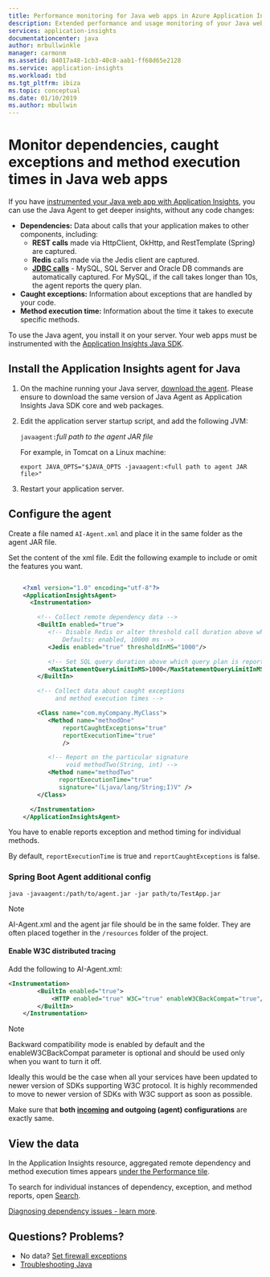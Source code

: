 ```yaml
---
title: Performance monitoring for Java web apps in Azure Application Insights | Microsoft Docs
description: Extended performance and usage monitoring of your Java website with Application Insights.
services: application-insights
documentationcenter: java
author: mrbullwinkle
manager: carmonm
ms.assetid: 84017a48-1cb3-40c8-aab1-ff68d65e2128
ms.service: application-insights
ms.workload: tbd
ms.tgt_pltfrm: ibiza
ms.topic: conceptual
ms.date: 01/10/2019
ms.author: mbullwin
---
```

# Monitor dependencies, caught exceptions and method execution times in Java web apps


If you have [instrumented your Java web app with Application Insights][java], you can use the Java Agent to get deeper insights, without any code changes:

* **Dependencies:** Data about calls that your application makes to other components, including:
  * **REST calls** made via HttpClient, OkHttp, and RestTemplate (Spring) are captured.
  * **Redis** calls made via the Jedis client are captured.
  * **[JDBC calls](https://docs.oracle.com/javase/7/docs/technotes/guides/jdbc/)** - MySQL, SQL Server and Oracle DB commands are automatically captured. For MySQL, if the call takes longer than 10s, the agent reports the query plan.
* **Caught exceptions:** Information about exceptions that are handled by your code.
* **Method execution time:** Information about the time it takes to execute specific methods.

To use the Java agent, you install it on your server. Your web apps must be instrumented with the [Application Insights Java SDK][java]. 

## Install the Application Insights agent for Java
1. On the machine running your Java server, [download the agent](https://github.com/Microsoft/ApplicationInsights-Java/releases/latest). Please ensure to download the same version of Java Agent as Application Insights Java SDK core and web packages.
2. Edit the application server startup script, and add the following JVM:
   
    `javaagent:`*full path to the agent JAR file*
   
    For example, in Tomcat on a Linux machine:
   
    `export JAVA_OPTS="$JAVA_OPTS -javaagent:<full path to agent JAR file>"`
3. Restart your application server.

## Configure the agent
Create a file named `AI-Agent.xml` and place it in the same folder as the agent JAR file.

Set the content of the xml file. Edit the following example to include or omit the features you want.

```XML

    <?xml version="1.0" encoding="utf-8"?>
    <ApplicationInsightsAgent>
      <Instrumentation>

        <!-- Collect remote dependency data -->
        <BuiltIn enabled="true">
           <!-- Disable Redis or alter threshold call duration above which arguments are sent.
               Defaults: enabled, 10000 ms -->
           <Jedis enabled="true" thresholdInMS="1000"/>

           <!-- Set SQL query duration above which query plan is reported (MySQL, PostgreSQL). Default is 10000 ms. -->
           <MaxStatementQueryLimitInMS>1000</MaxStatementQueryLimitInMS>
        </BuiltIn>

        <!-- Collect data about caught exceptions
             and method execution times -->

        <Class name="com.myCompany.MyClass">
           <Method name="methodOne"
               reportCaughtExceptions="true"
               reportExecutionTime="true"
               />

           <!-- Report on the particular signature
                void methodTwo(String, int) -->
           <Method name="methodTwo"
              reportExecutionTime="true"
              signature="(Ljava/lang/String;I)V" />
        </Class>

      </Instrumentation>
    </ApplicationInsightsAgent>

```

You have to enable reports exception and method timing for individual methods.

By default, `reportExecutionTime` is true and `reportCaughtExceptions` is false.

### Spring Boot Agent additional config

`java -javaagent:/path/to/agent.jar -jar path/to/TestApp.jar`

> [!NOTE]
> AI-Agent.xml and the agent jar file should be in the same folder. They are often placed together in the `/resources` folder of the project. 

#### Enable W3C distributed tracing

Add the following to AI-Agent.xml:

```xml
<Instrumentation>
        <BuiltIn enabled="true">
            <HTTP enabled="true" W3C="true" enableW3CBackCompat="true"/>
        </BuiltIn>
    </Instrumentation>
```

> [!NOTE]
> Backward compatibility mode is enabled by default and the enableW3CBackCompat parameter is optional and should be used only when you want to turn it off. 

Ideally this would be the case when all your services have been updated to newer version of SDKs supporting W3C protocol. It is highly recommended to move to newer version of SDKs with W3C support as soon as possible.

Make sure that **both [incoming](correlation.md#w3c-distributed-tracing) and outgoing (agent) configurations** are exactly same.

## View the data
In the Application Insights resource, aggregated remote dependency and method execution times appears [under the Performance tile][metrics].

To search for individual instances of dependency, exception, and method reports, open [Search][diagnostic].

[Diagnosing dependency issues - learn more](../../azure-monitor/app/asp-net-dependencies.md#diagnosis).

## Questions? Problems?
* No data? [Set firewall exceptions](../../azure-monitor/app/ip-addresses.md)
* [Troubleshooting Java](java-troubleshoot.md)

<!--Link references-->

[api]: ../../azure-monitor/app/api-custom-events-metrics.md
[apiexceptions]: ../../azure-monitor/app/api-custom-events-metrics.md#track-exception
[availability]: ../../azure-monitor/app/monitor-web-app-availability.md
[diagnostic]: ../../azure-monitor/app/diagnostic-search.md
[eclipse]: app-insights-java-eclipse.md
[java]: java-get-started.md
[javalogs]: java-trace-logs.md
[metrics]: ../../azure-monitor/app/metrics-explorer.md
